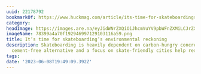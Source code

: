 ```yaml
---
uuid: 22178792
bookmarkOf: https://www.huckmag.com/article/its-time-for-skateboardings-environmental-reckoning
category: 
headImage: https://images.are.na/eyJidWNrZXQiOiJhcmVuYV9pbWFnZXMiLCJrZXkiOiIyMjE3ODc5Mi9vcmlnaW5hbF83ODM5OWE0YTcwZjE5Mjk0Njk5NzEyOTEwMzExNmE1OS5wbmciLCJlZGl0cyI6eyJyZXNpemUiOnsid2lkdGgiOjEyMDAsImhlaWdodCI6MTIwMCwiZml0IjoiaW5zaWRlIiwid2l0aG91dEVubGFyZ2VtZW50Ijp0cnVlfSwid2VicCI6eyJxdWFsaXR5Ijo5MH0sImpwZWciOnsicXVhbGl0eSI6OTB9LCJyb3RhdGUiOm51bGx9fQ==?bc=0
imageName: 78399a4a70f192946997129103116a59.png
title: It’s time for skateboarding’s environmental reckoning
description: Skateboarding is heavily dependent on carbon-hungry concrete. Could a
  cement-free alternative and a focus on skate-friendly cities help reduce its impact?
tags: 
date: '2023-06-08T19:49:09.392Z'
---
```

